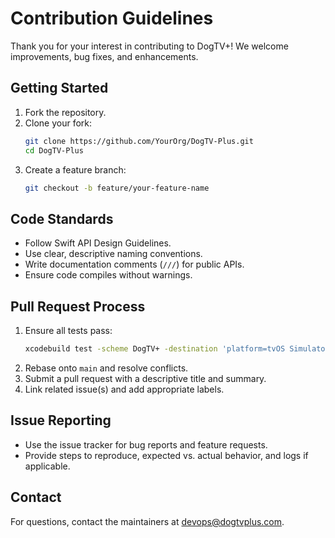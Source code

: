 # Contribution Guidelines

Thank you for your interest in contributing to DogTV+! We welcome improvements, bug fixes, and enhancements.

## Getting Started
1. Fork the repository.
2. Clone your fork:
   ```bash
   git clone https://github.com/YourOrg/DogTV-Plus.git
   cd DogTV-Plus
   ```
3. Create a feature branch:
   ```bash
   git checkout -b feature/your-feature-name
   ```

## Code Standards
- Follow Swift API Design Guidelines.
- Use clear, descriptive naming conventions.
- Write documentation comments (`///`) for public APIs.
- Ensure code compiles without warnings.

## Pull Request Process
1. Ensure all tests pass:
   ```bash
   xcodebuild test -scheme DogTV+ -destination 'platform=tvOS Simulator,name=Apple TV'
   ```
2. Rebase onto `main` and resolve conflicts.
3. Submit a pull request with a descriptive title and summary.
4. Link related issue(s) and add appropriate labels.

## Issue Reporting
- Use the issue tracker for bug reports and feature requests.
- Provide steps to reproduce, expected vs. actual behavior, and logs if applicable.

## Contact
For questions, contact the maintainers at devops@dogtvplus.com. 
